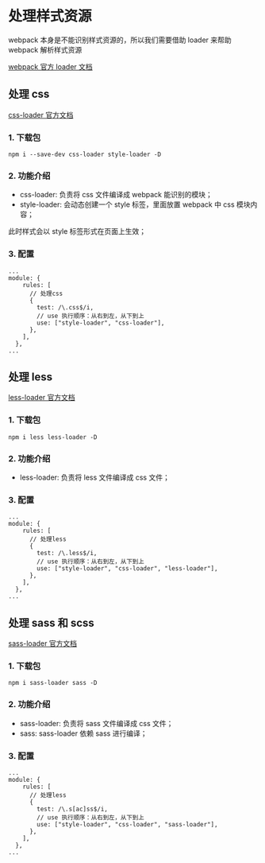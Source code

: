 # 处理样式资源

webpack 本身是不能识别样式资源的，所以我们需要借助 loader 来帮助 webpack 解析样式资源

[webpack 官方 loader 文档](https://webpack.docschina.org/loaders/)

## 处理 css

[css-loader 官方文档](https://webpack.docschina.org/loaders/css-loader/)

### 1. 下载包

```
npm i --save-dev css-loader style-loader -D
```

### 2. 功能介绍

- css-loader: 负责将 css 文件编译成 webpack 能识别的模块；
- style-loader: 会动态创建一个 style 标签，里面放置 webpack 中 css 模块内容；

此时样式会以 style 标签形式在页面上生效；

### 3. 配置

```
...
module: {
    rules: [
      // 处理css
      {
        test: /\.css$/i,
        // use 执行顺序：从右到左，从下到上
        use: ["style-loader", "css-loader"],
      },
    ],
  },
...
```

## 处理 less

[less-loader 官方文档](https://webpack.docschina.org/loaders/less-loader/)

### 1. 下载包

```
npm i less less-loader -D
```

### 2. 功能介绍

- less-loader: 负责将 less 文件编译成 css 文件；

### 3. 配置

```
...
module: {
    rules: [
      // 处理less
      {
        test: /\.less$/i,
        // use 执行顺序：从右到左，从下到上
        use: ["style-loader", "css-loader", "less-loader"],
      },
    ],
  },
...
```

## 处理 sass 和 scss

[sass-loader 官方文档](https://webpack.docschina.org/loaders/sass-loader/)

### 1. 下载包

```
npm i sass-loader sass -D
```

### 2. 功能介绍

- sass-loader: 负责将 sass 文件编译成 css 文件；
- sass: sass-loader 依赖 sass 进行编译；

### 3. 配置

```
...
module: {
    rules: [
      // 处理less
      {
        test: /\.s[ac]ss$/i,
        // use 执行顺序：从右到左，从下到上
        use: ["style-loader", "css-loader", "sass-loader"],
      },
    ],
  },
...
```
